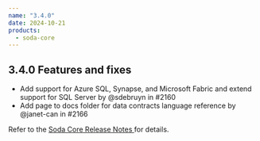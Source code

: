 ```yaml
---
name: "3.4.0"
date: 2024-10-21
products:
  - soda-core
---
```


## 3.4.0 Features and fixes

* Add support for Azure SQL, Synapse, and Microsoft Fabric and extend support for SQL Server by @sdebruyn in #2160
* Add page to docs folder for data contracts language reference by @janet-can in #2166

Refer to the <a href="https://github.com/sodadata/soda-core/releases" target="_blank">Soda Core Release Notes </a> for details.